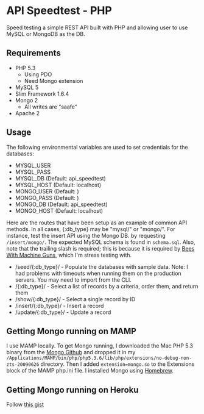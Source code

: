 # API Speedtest - PHP 

Speed testing a simple REST API built with PHP and allowing user to use MySQL or MongoDB as the DB.

## Requirements

- PHP 5.3
	- Using PDO
	- Need Mongo extension
- MySQL 5
- Slim Framework 1.6.4
- Mongo 2
	- All writes are "saafe"
- Apache 2

## Usage

The following environmental variables are used to set credentials for the databases:

- MYSQL_USER 
- MYSQL_PASS 
- MYSQL_DB (Default: api_speedtest)
- MYSQL_HOST (Default: localhost)
- MONGO_USER (Default: <empty>)
- MONGO_PASS (Default: <empty>)
- MONGO_DB (Default: api_speedtest)
- MONGO_HOST (Default: localhost)

Here are the routes that have been setup as an example of common API methods.  In all cases, {:db_type} may be "mysql/" or "mongo/".  For instance, test the insert API using the Mongo DB. by requesting `/insert/mongo/`.  The expected MySQL schema is found in `schema.sql`.  Also, note that the trailing slash is required; this is because it is required by [Bees With Machine Guns](https://github.com/newsapps/beeswithmachineguns), which I'm stress testing with.

- /seed/{:db_type}/ - Populate the databases with sample data.  Note: I had problems with timeouts when running them on the production servers.  You may need to import from the CLI.
- /{:db_type}/ - Select a list of records by a criteria, order them, and return them
- /show/{:db_type}/ - Select a single record by ID
- /insert/{:db_type}/ - Insert a record
- /update/{:db_type}/ - Update a record

## Getting Mongo running on MAMP

I use MAMP locally.  To get Mongo running, I downloaded the Mac PHP 5.3 binary from the [Mongo Github](https://github.com/mongodb/mongo-php-driver/downloads) and dropped it in my `/Applications/MAMP/bin/php/php5.3.6/lib/php/extensions/no-debug-non-zts-20090626` directory.  Then I added `extension=mongo.so` to the Extensions block of the MAMP php.ini file. I installed Mongo using [Homebrew](http://mxcl.github.com/homebrew/).

## Getting Mongo running on Heroku

Follow [this gist](https://gist.github.com/1288447)